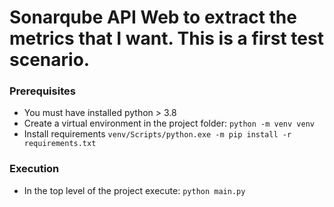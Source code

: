 # Sonarqube API Web to extract the metrics that I want. This is a first test scenario.

### Prerequisites

- You must have installed python > 3.8
- Create a virtual environment in the project folder:
  `python -m venv venv`
- Install requirements
  `venv/Scripts/python.exe -m pip install -r requirements.txt`

### Execution

- In the top level of the project execute:
  `python main.py`
